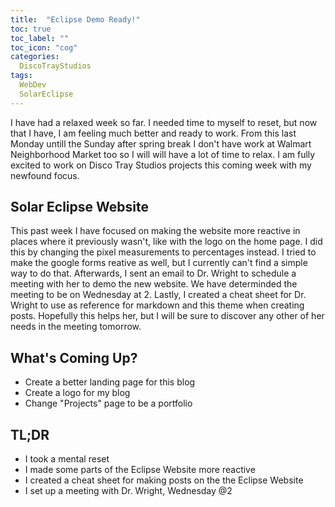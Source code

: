 ```yaml
---
title:  "Eclipse Demo Ready!"
toc: true
toc_label: ""
toc_icon: "cog"
categories:
  DiscoTrayStudios
tags:
  WebDev
  SolarEclipse
---
```


I have had a relaxed week so far. I needed time to myself to reset, but now that I have, I am feeling much better and ready to work.
From this last Monday untill the Sunday after spring break I don't have work at Walmart Neighborhood Market too so I will will have a lot of time to relax.
I am fully excited to work on Disco Tray Studios projects this coming week with my newfound focus.

## Solar Eclipse Website

This past week I have focused on making the website more reactive in places where it previously wasn't, like with the logo on the home page.
I did this by changing the pixel measurements to percentages instead.
I tried to make the google forms reative as well, but I currently can't find a simple way to do that.
Afterwards, I sent an email to Dr. Wright to schedule a meeting with her to demo the new website.
We have determinded the meeting to be on Wednesday at 2.
Lastly, I created a cheat sheet for Dr. Wright to use as reference for markdown and this theme when creating posts.
Hopefully this helps her, but I will be sure to discover any other of her needs in the meeting tomorrow.

## What's Coming Up?

- Create a better landing page for this blog
- Create a logo for my blog
- Change "Projects" page to be a portfolio

## TL;DR

- I took a mental reset
- I made some parts of the Eclipse Website more reactive
- I created a cheat sheet for making posts on the the Eclipse Website
- I set up a meeting with Dr. Wright, Wednesday @2

